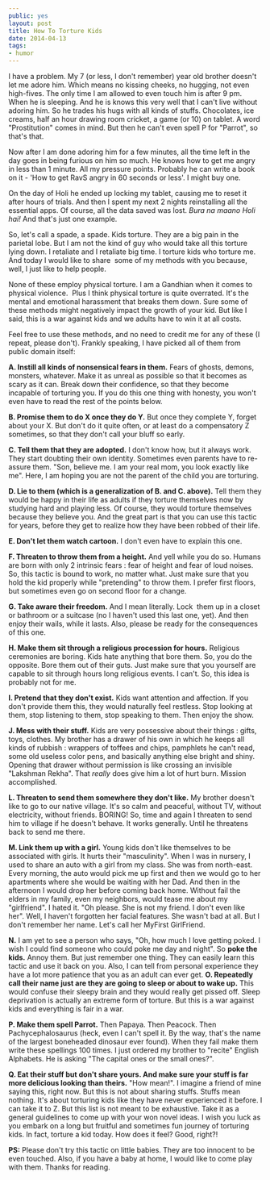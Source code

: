 ```yaml
---
public: yes
layout: post
title: How To Torture Kids
date: 2014-04-13
tags:
- humor
---
```


I have a problem. My 7 (or less, I don't remember) year old brother doesn't let me adore him. Which means no kissing cheeks, no hugging, not even high-fives. The only time I am allowed to even touch him is after 9 pm. When he is sleeping. And he is knows this very well that I can't live without adoring him. So he trades his hugs with all kinds of stuffs. Chocolates, ice creams, half an hour drawing room cricket, a game (or 10) on tablet. A word "Prostitution" comes in mind. But then he can't even spell P for "Parrot", so that's that. 

Now after I am done adoring him for a few minutes, all the time left in the day goes in being furious on him so much. He knows how to get me angry in less than 1 minute. All my pressure points. Probably he can write a book on it - 'How to get RavS angry in 60 seconds or less'. I might buy one.

On the day of Holi he ended up locking my tablet, causing me to reset it after hours of trials. And then I spent my next 2 nights reinstalling all the essential apps. Of course, all the data saved was lost. _Bura na maano Holi hai!_ And that's just one example. 

So, let's call a spade, a spade. Kids torture. They are a big pain in the parietal lobe. But I am not the kind of guy who would take all this torture lying down. I retaliate and I retaliate big time. I torture kids who torture me. And today I would like to share  some of my methods with you because, well, I just like to help people. 


None of these employ physical torture. I am a Gandhian when it comes to physical violence.  Plus I think physical torture is quite overrated. It's the mental and emotional harassment that breaks them down. Sure some of these methods might negatively impact the growth of your kid. But like I said, this is a war against kids and we adults have to win it at all costs.

Feel free to use these methods, and no need to credit me for any of these (I repeat, please don't). Frankly speaking, I have picked all of them from public domain itself:

**A. Instill all kinds of nonsensical fears in them.** Fears of ghosts, demons, monsters, whatever. Make it as unreal as possible so that it becomes as scary as it can. Break down their confidence, so that they become incapable of torturing you. If you do this one thing with honesty, you won't even have to read the rest of the points below.

**B. Promise them to do X once they do Y.** But once they complete Y, forget about your X. But don't do it quite often, or at least do a compensatory Z sometimes, so that they don't call your bluff so early.

**C. Tell them that they are adopted.** I don't know how, but it always work. They start doubting their own identity. Sometimes even parents have to re-assure them. "Son, believe me. I am your real mom, you look exactly like me". Here, I am hoping you are not the parent of the child you are torturing. 

**D. Lie to them (which is a generalization of B. and C. above).** Tell them they would be happy in their life as adults if they torture themselves now by studying hard and playing less. Of course, they would torture themselves because they believe you. And the great part is that you can use this tactic for years, before they get to realize how they have been robbed of their life.

**E. Don't let them watch cartoon.** I don't even have to explain this one.

**F. Threaten to throw them from a height.** And yell while you do so. Humans are born with only 2 intrinsic fears : fear of height and fear of loud noises. So, this tactic is bound to work, no matter what. Just make sure that you hold the kid properly while "pretending" to throw them. I prefer first floors, but sometimes even go on second floor for a change. 

**G. Take aware their freedom.** And I mean literally. Lock  them up in a closet or bathroom or a suitcase (no I haven't used this last one, yet). And then enjoy their wails, while it lasts. Also, please be ready for the consequences of this one.

**H. Make them sit through a religious procession for hours.** Religious ceremonies are boring. Kids hate anything that bore them. So, you do the opposite. Bore them out of their guts. Just make sure that you yourself are capable to sit through hours long religious events. I can't. So, this idea is probably not for me.

**I. Pretend that they don't exist.** Kids want attention and affection. If you don't provide them this, they would naturally feel restless. Stop looking at them, stop listening to them, stop speaking to them. Then enjoy the show.

**J. Mess with their stuff.** Kids are very possessive about their things : gifts, toys, clothes. My brother has a drawer of his own in which he keeps all kinds of rubbish : wrappers of toffees and chips, pamphlets he can't read, some old useless color pens, and basically anything else bright and shiny. Opening that drawer without permission is like crossing an invisible "Lakshman Rekha". That _really_ does give him a lot of hurt burn. Mission accomplished.

**L. Threaten to send them somewhere they don't like.** My brother doesn't like to go to our native village. It's so calm and peaceful, without TV, without electricity, without friends. BORING! So, time and again I threaten to send him to village if he doesn't behave. It works generally. Until he threatens back to send me there.

**M. Link them up with a girl.** Young kids don't like themselves to be associated with girls. It hurts their "masculinity". When I was in nursery, I used to share an auto with a girl from my class. She was from north-east. Every morning, the auto would pick me up first and then we would go to her apartments where she would be waiting with her Dad. And then in the afternoon I would drop her before coming back home. Without fail the elders in my family, even my neighbors, would tease me about my "girlfriend". I hated it. "Oh please. She is not my friend. I don't even like her". Well, I haven't forgotten her facial features. She wasn't bad at all. But I don't remember her name. Let's call her MyFirst GirlFriend.

**N.** I am yet to see a person who says, "Oh, how much I love getting poked. I wish I could find someone who could poke me day and night". So **poke the kids.** Annoy them. But just remember one thing. They can easily learn this tactic and use it back on you. Also, I can tell from personal experience they have a lot more patience that you as an adult can ever get.
**O. Repeatedly call their name just are they are going to sleep or about to wake up.** This would confuse their sleepy brain and they would really get pissed off. Sleep deprivation is actually an extreme form of torture. But this is a war against kids and everything is fair in a war. 

**P. Make them spell Parrot.** Then Papaya. Then Peacock. Then Pachycephalosaurus (heck, even I can't spell it. By the way, that's the name of the largest boneheaded dinosaur ever found). When they fail make them write these spellings 100 times. I just ordered my brother to "recite" English Alphabets. He is asking "The capital ones or the small ones?". 

**Q. Eat their stuff but don't share yours. And make sure your stuff is far more delicious looking than theirs.** "How mean!". I imagine a friend of mine saying this, right now. But this is not about sharing stuffs. Stuffs mean nothing. It's about torturing kids like they have never experienced it before.
I can take it to Z. But this list is not meant to be exhaustive. Take it as a general guidelines to come up with your won novel ideas. I wish you luck as you embark on a long but fruitful and sometimes fun journey of torturing kids. In fact, torture a kid today. How does it feel? Good, right?!

**PS:** Please don't try this tactic on little babies. They are too innocent to be even touched. Also, if you have a baby at home, I would like to come play with them. Thanks for reading.
